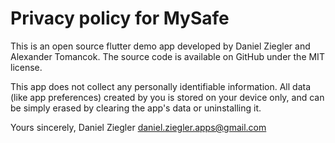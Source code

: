 # Privacy policy for MySafe

This is an open source flutter demo app developed by Daniel Ziegler and Alexander Tomancok. The source code is available on GitHub under the MIT license.

This app does not collect any personally identifiable information. All data (like app preferences) created by you is stored on your device only, and can be simply erased by clearing the app's data or uninstalling it.

Yours sincerely,
Daniel Ziegler
daniel.ziegler.apps@gmail.com